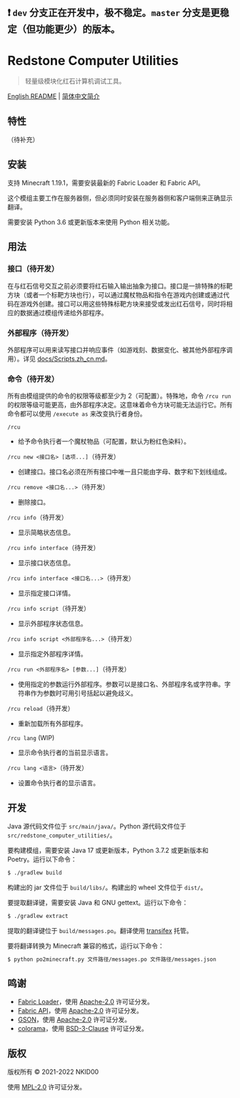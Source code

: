 ## ❗ `dev` 分支正在开发中，极不稳定。`master` 分支是更稳定（但功能更少）的版本。

# Redstone Computer Utilities

>  轻量级模块化红石计算机调试工具。

[English README](./README.md) | [简体中文简介](./README.zh_cn.md)

## 特性

（待补充）

## 安装

支持 Minecraft 1.19.1，需要安装最新的 Fabric Loader 和 Fabric API。

这个模组主要工作在服务器侧，但必须同时安装在服务器侧和客户端侧来正确显示翻译。

需要安装 Python 3.6 或更新版本来使用 Python 相关功能。

## 用法

### 接口（待开发）

在与红石信号交互之前必须要将红石输入输出抽象为接口。接口是一排特殊的标靶方块（或者一个标靶方块也行），可以通过魔杖物品和指令在游戏内创建或通过代码在游戏外创建。接口可以用这些特殊标靶方块来接受或发出红石信号，同时将相应的数据通过模组传递给外部程序。

### 外部程序（待开发）

外部程序可以用来读写接口并响应事件（如游戏刻、数据变化、被其他外部程序调用）。详见 [docs/Scripts.zh_cn.md](./docs/Scripts.zh_cn.md)。

### 命令（待开发）

所有由模组提供的命令的权限等级都至少为 2（可配置）。特殊地，命令 `/rcu run` 的权限等级可能更高，由外部程序决定。这意味着命令方块可能无法运行它。所有命令都可以使用 `/execute as` 来改变执行者身份。

`/rcu`
- 给予命令执行者一个魔杖物品（可配置，默认为粉红色染料）。

`/rcu new <接口名> [选项...]`（待开发）
- 创建接口。接口名必须在所有接口中唯一且只能由字母、数字和下划线组成。

`/rcu remove <接口名...>`（待开发）
- 删除接口。

`/rcu info`（待开发）
- 显示简略状态信息。

`/rcu info interface`（待开发）
- 显示接口状态信息。

`/rcu info interface <接口名...>`（待开发）
- 显示指定接口详情。

`/rcu info script`（待开发）
- 显示外部程序状态信息。

`/rcu info script <外部程序名...>`（待开发）
- 显示指定外部程序详情。

`/rcu run <外部程序名> [参数...]`（待开发）
- 使用指定的参数运行外部程序。参数可以是接口名、外部程序名或字符串。字符串作为参数时可用引号括起以避免歧义。

`/rcu reload`（待开发）
- 重新加载所有外部程序。

`/rcu lang` (WIP)
- 显示命令执行者的当前显示语言。

`/rcu lang <语言>`（待开发）
- 设置命令执行者的显示语言。

## 开发

Java 源代码文件位于 `src/main/java/`。Python 源代码文件位于 `src/redstone_computer_utilities/`。

要构建模组，需要安装 Java 17 或更新版本，Python 3.7.2 或更新版本和 Poetry。运行以下命令：

```sh
$ ./gradlew build
```

构建出的 jar 文件位于 `build/libs/`。构建出的 wheel 文件位于 `dist/`。

要提取翻译键，需要安装 Java 和 GNU gettext。运行以下命令：

```sh
$ ./gradlew extract
```

提取的翻译键位于 `build/messages.po`。翻译使用 [transifex](https://www.transifex.com/nkid00/redstone-computer-utilities) 托管。

要将翻译转换为 Minecraft 兼容的格式，运行以下命令：

```sh
$ python po2minecraft.py 文件路径/messages.po 文件路径/messages.json
```

## 鸣谢

- [Fabric Loader](https://github.com/FabricMC/fabric-loader)，使用 [Apache-2.0](https://github.com/FabricMC/fabric-loader/blob/master/LICENSE) 许可证分发。
- [Fabric API](https://github.com/FabricMC/fabric)，使用 [Apache-2.0](https://github.com/FabricMC/fabric/blob/master/LICENSE) 许可证分发。
- [GSON](https://github.com/google/gson)，使用 [Apache-2.0](https://github.com/google/gson/blob/master/LICENSE) 许可证分发。
- [colorama](https://github.com/tartley/colorama)，使用 [BSD-3-Clause](https://github.com/tartley/colorama/blob/master/LICENSE.txt) 许可证分发。

## 版权

版权所有 © 2021-2022 NKID00

使用 [MPL-2.0](./LICENSE) 许可证分发。
